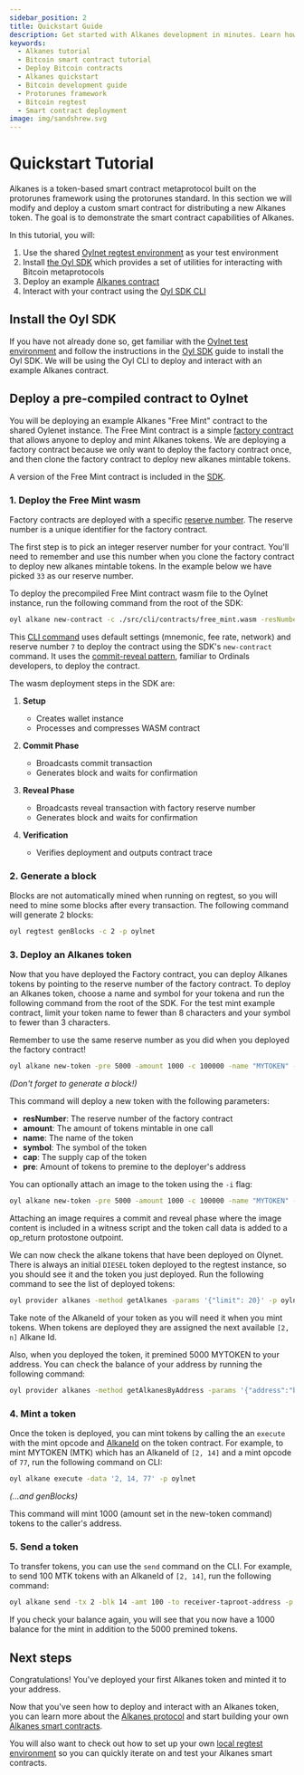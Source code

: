 ```yaml
---
sidebar_position: 2
title: Quickstart Guide
description: Get started with Alkanes development in minutes. Learn how to set up your environment, deploy your first smart contract, and build on Bitcoin with our step-by-step tutorial for developers.
keywords:
  - Alkanes tutorial
  - Bitcoin smart contract tutorial
  - Deploy Bitcoin contracts
  - Alkanes quickstart
  - Bitcoin development guide
  - Protorunes framework
  - Bitcoin regtest
  - Smart contract deployment
image: img/sandshrew.svg
---
```


# Quickstart Tutorial

Alkanes is a token-based smart contract metaprotocol built on the protorunes framework using the protorunes standard. In this section we will modify and deploy a custom smart contract for distributing a new Alkanes token. The goal is to demonstrate the smart contract capabilities of Alkanes.

In this tutorial, you will:

1. Use the shared [Oylnet regtest environment](/docs/developers/test-env#oylnet) as your test environment
2. Install [the Oyl SDK](/docs/developers/sdk/alkanes) which provides a set of utilities for interacting with Bitcoin metaprotocols
3. Deploy an example [Alkanes contract](/docs/learn/alkanes)
4. Interact with your contract using the [Oyl SDK CLI](/docs/developers/sdk/cli)

## Install the Oyl SDK

If you have not already done so, get familiar with the [Oylnet test environment](/docs/developers/test-env#oylnet) and follow the instructions in the [Oyl SDK](/docs/developers/sdk/index) guide to install the Oyl SDK. We will be using the Oyl CLI to deploy and interact with an example Alkanes contract.

## Deploy a pre-compiled contract to Oylnet

You will be deploying an example Alkanes "Free Mint" contract to the shared Oylenet instance. The Free Mint contract is a simple [factory contract](/docs/learn/alkanes#alkanes-factory-contracts) that allows anyone to deploy and mint Alkanes tokens. We are deploying a factory contract because we only want to deploy the factory contract once, and then clone the factory contract to deploy new alkanes mintable tokens.

A version of the Free Mint contract is included in the [SDK](https://github.com/Oyl-Wallet/oyl-sdk/blob/main/src/cli/contracts/free_mint.wasm).

### 1. Deploy the Free Mint wasm

Factory contracts are deployed with a specific [reserve number](/docs/developers/contracts-interaction#reserved-call-data-ids). The reserve number is a unique identifier for the factory contract.

The first step is to pick an integer reserver number for your contract. You'll need to remember and use this number when you clone the factory contract to deploy new alkanes mintable tokens. In the example below we have picked `33` as our reserve number.

To deploy the precompiled Free Mint contract wasm file to the Oylnet instance, run the following command from the root of the SDK:

```bash
oyl alkane new-contract -c ./src/cli/contracts/free_mint.wasm -resNumber 7 -p oylnet
```

This [CLI command](https://github.com/Oyl-Wallet/oyl-sdk/blob/main/src/cli/alkane.ts) uses default settings (mnemonic, fee rate, network) and reserve number `7` to deploy the contract using the SDK's `new-contract` command. It uses the [commit-reveal pattern](https://docs.ordinals.com/guides/wallet.html?highlight=reveal#creating-inscriptions), familiar to Ordinals developers, to deploy the contract.

The wasm deployment steps in the SDK are:

1. **Setup**

   - Creates wallet instance
   - Processes and compresses WASM contract

2. **Commit Phase**

   - Broadcasts commit transaction
   - Generates block and waits for confirmation

3. **Reveal Phase**

   - Broadcasts reveal transaction with factory reserve number
   - Generates block and waits for confirmation

4. **Verification**
   - Verifies deployment and outputs contract trace

### 2. Generate a block

Blocks are not automatically mined when running on regtest, so you will need to mine some blocks after every transaction. The following command will generate 2 blocks:

```bash
oyl regtest genBlocks -c 2 -p oylnet
```

### 3. Deploy an Alkanes token

Now that you have deployed the Factory contract, you can deploy Alkanes tokens by pointing to the reserve number of the factory contract. To deploy an Alkanes token, choose a name and symbol for your tokena and run the following command from the root of the SDK. For the test mint example contract, limit your token name to fewer than 8 characters and your symbol to fewer than 3 characters.

Remember to use the same reserve number as you did when you deployed the factory contract!

```bash
oyl alkane new-token -pre 5000 -amount 1000 -c 100000 -name "MYTOKEN" -symbol "MTK" -resNumber 7 -p oylnet
```

_(Don't forget to generate a block!)_

This command will deploy a new token with the following parameters:

- **resNumber**: The reserve number of the factory contract
- **amount**: The amount of tokens mintable in one call
- **name**: The name of the token
- **symbol**: The symbol of the token
- **cap**: The supply cap of the token
- **pre**: Amount of tokens to premine to the deployer's address

You can optionally attach an image to the token using the `-i` flag:

```bash
oyl alkane new-token -pre 5000 -amount 1000 -c 100000 -name "MYTOKEN" -symbol "MT" -resNumber 7 -i ./src/cli/contracts/image.png -p oylnet
```

Attaching an image requires a commit and reveal phase where the image content is included in a witness script and the token call data is added to a op_return protostone outpoint.

We can now check the alkane tokens that have been deployed on Olynet. There is always an initial `DIESEL` token deployed to the regtest instance, so you should see it and the token you just deployed. Run the following command to see the list of deployed tokens:

```bash
oyl provider alkanes -method getAlkanes -params '{"limit": 20}' -p oylnet
```

Take note of the AlkaneId of your token as you will need it when you mint tokens. When tokens are deployed they are assigned the next available `[2, n]` Alkane Id.

Also, when you deployed the token, it premined 5000 MYTOKEN to your address. You can check the balance of your address by running the following command:

```bash
oyl provider alkanes -method getAlkanesByAddress -params '{"address":"bcrt1p5cyxnuxmeuwuvkwfem96lqzszd02n6xdcjrs20cac6yqjjwudpxqvg32hk"}' -p oylnet
```

### 4. Mint a token

Once the token is deployed, you can mint tokens by calling the an `execute` with the mint opcode and [AlkaneId](#alkane-ids) on the token contract. For example, to mint MYTOKEN (MTK) which has an AlkaneId of `[2, 14]` and a mint opcode of `77`, run the following command on CLI:

```bash
oyl alkane execute -data '2, 14, 77' -p oylnet
```

_(...and genBlocks)_

This command will mint 1000 (amount set in the new-token command) tokens to the caller's address.

### 5. Send a token

To transfer tokens, you can use the `send` command on the CLI. For example, to send 100 MTK tokens with an AlkaneId of `[2, 14]`, run the following command:

```bash
oyl alkane send -tx 2 -blk 14 -amt 100 -to receiver-taproot-address -p oylnet
```

If you check your balance again, you will see that you now have a 1000 balance for the mint in addition to the 5000 premined tokens.

## Next steps

Congratulations! You've deployed your first Alkanes token and minted it to your address.

Now that you've seen how to deploy and interact with an Alkanes token, you can learn more about the [Alkanes protocol](/docs/learn/alkanes) and start building your own [Alkanes smart contracts](/docs/developers/contracts-building).

You will also want to check out how to set up your own [local regtest environment](/docs/developers/setup) so you can quickly iterate on and test your Alkanes smart contracts.
